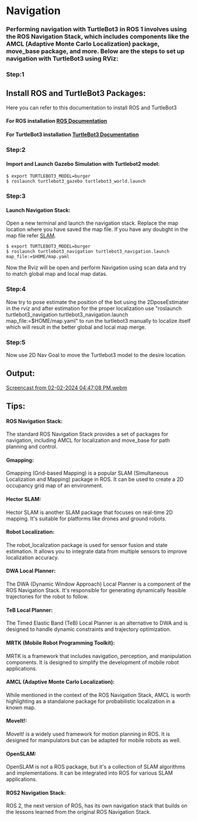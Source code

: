 # Navigation

###  Performing navigation with TurtleBot3 in ROS 1 involves using the ROS Navigation Stack, which includes components like the AMCL (Adaptive Monte Carlo Localization) package, move_base package, and more. Below are the steps to set up navigation with TurtleBot3 using RViz:



### Step:1
## Install ROS and TurtleBot3 Packages:

Here you can refer to this documentation to install ROS and TurtleBot3

#### For ROS installation [ROS Documentation](https://wiki.ros.org/noetic/Installation/Ubuntu)

#### For TurtleBot3 installation [TurtleBot3 Documentation](https://emanual.robotis.com/docs/en/platform/turtlebot3/quick-start/#pc-setup)


### Step:2
#### Import and Launch Gazebo Simulation with Turtlebot2 model:
```
$ export TURTLEBOT3_MODEL=burger
$ roslaunch turtlebot3_gazebo turtlebot3_world.launch
```

### Step:3
#### Launch Navigation Stack:

Open a new terminal and launch the navigation stack. Replace the map location where you have saved the map file. If you have any doubght in the map file refer [SLAM](https://github.com/sajinsathananthan2001/Gazebo-Projects/tree/master/scripts/SLAM).
```
$ export TURTLEBOT3_MODEL=burger
$ roslaunch turtlebot3_navigation turtlebot3_navigation.launch map_file:=$HOME/map.yaml
```
Now the Rviz will be open and perform Navigation using scan data and try to match global map and local map datas.


### Step:4
Now try to pose estimate the position of the bot using the 2DposeEstimater in the rviz and after estimation for the proper localization use "roslaunch turtlebot3_navigation turtlebot3_navigation.launch map_file:=$HOME/map.yaml" to run the turtlebot3 manually to localize itself which will result in the better global and local map merge.

### Step:5
Now use 2D Nav Goal to move the Turtlebot3 model to the desire location.

## Output:

[Screencast from 02-02-2024 04:47:08 PM.webm](https://github.com/sajinsathananthan2001/Gazebo-Projects/assets/93672391/9c887d7d-ad2a-4838-b626-69a8d2073e26)



## Tips:

#### ROS Navigation Stack:
The standard ROS Navigation Stack provides a set of packages for navigation, including AMCL for localization and move_base for path planning and control.

#### Gmapping:
Gmapping (Grid-based Mapping) is a popular SLAM (Simultaneous Localization and Mapping) package in ROS. It can be used to create a 2D occupancy grid map of an environment.

#### Hector SLAM:
Hector SLAM is another SLAM package that focuses on real-time 2D mapping. It's suitable for platforms like drones and ground robots.

#### Robot Localization:
The robot_localization package is used for sensor fusion and state estimation. It allows you to integrate data from multiple sensors to improve localization accuracy.

#### DWA Local Planner:
The DWA (Dynamic Window Approach) Local Planner is a component of the ROS Navigation Stack. It's responsible for generating dynamically feasible trajectories for the robot to follow.

#### TeB Local Planner:
The Timed Elastic Band (TeB) Local Planner is an alternative to DWA and is designed to handle dynamic constraints and trajectory optimization.

#### MRTK (Mobile Robot Programming Toolkit):
MRTK is a framework that includes navigation, perception, and manipulation components. It is designed to simplify the development of mobile robot applications.

#### AMCL (Adaptive Monte Carlo Localization):
While mentioned in the context of the ROS Navigation Stack, AMCL is worth highlighting as a standalone package for probabilistic localization in a known map.

#### MoveIt!:
MoveIt! is a widely used framework for motion planning in ROS. It is designed for manipulators but can be adapted for mobile robots as well.

#### OpenSLAM:
OpenSLAM is not a ROS package, but it's a collection of SLAM algorithms and implementations. It can be integrated into ROS for various SLAM applications.

#### ROS2 Navigation Stack:
ROS 2, the next version of ROS, has its own navigation stack that builds on the lessons learned from the original ROS Navigation Stack.